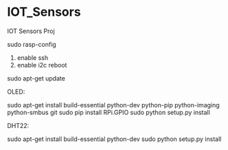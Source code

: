 # IOT_Sensors
IOT Sensors Proj

sudo rasp-config
1. enable ssh
2. enable i2c
reboot

sudo apt-get update

OLED:

sudo apt-get install build-essential python-dev python-pip python-imaging python-smbus git
sudo pip install RPi.GPIO
sudo python setup.py install

DHT22:

sudo apt-get install build-essential python-dev
sudo python setup.py install

